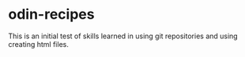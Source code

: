 # odin-recipes
This is an initial test of skills learned in using git repositories and using creating html files.
